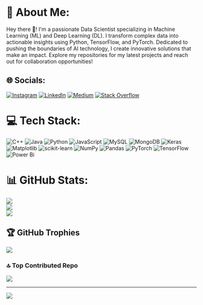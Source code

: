 # 💫 About Me:
Hey there 🚀! I'm a passionate Data Scientist specializing in Machine Learning (ML) and Deep Learning (DL). I transform complex data into actionable insights using Python, TensorFlow, and PyTorch. Dedicated to pushing the boundaries of AI technology, I create innovative solutions that make an impact. Explore my repositories for my latest projects and reach out for collaboration opportunities!


## 🌐 Socials:
[![Instagram](https://img.shields.io/badge/Instagram-%23E4405F.svg?logo=Instagram&logoColor=white)](https://instagram.com/jamshedali_18) [![LinkedIn](https://img.shields.io/badge/LinkedIn-%230077B5.svg?logo=linkedin&logoColor=white)](https://linkedin.com/in/JamshedAli) [![Medium](https://img.shields.io/badge/Medium-12100E?logo=medium&logoColor=white)](https://medium.com/@JamshedAli18) [![Stack Overflow](https://img.shields.io/badge/-Stackoverflow-FE7A16?logo=stack-overflow&logoColor=white)](https://stackoverflow.com/users/JamshedAli) 

# 💻 Tech Stack:
![C++](https://img.shields.io/badge/c++-%2300599C.svg?style=plastic&logo=c%2B%2B&logoColor=white) ![Java](https://img.shields.io/badge/java-%23ED8B00.svg?style=plastic&logo=openjdk&logoColor=white) ![Python](https://img.shields.io/badge/python-3670A0?style=plastic&logo=python&logoColor=ffdd54) ![JavaScript](https://img.shields.io/badge/javascript-%23323330.svg?style=plastic&logo=javascript&logoColor=%23F7DF1E) ![MySQL](https://img.shields.io/badge/mysql-4479A1.svg?style=plastic&logo=mysql&logoColor=white) ![MongoDB](https://img.shields.io/badge/MongoDB-%234ea94b.svg?style=plastic&logo=mongodb&logoColor=white) ![Keras](https://img.shields.io/badge/Keras-%23D00000.svg?style=plastic&logo=Keras&logoColor=white) ![Matplotlib](https://img.shields.io/badge/Matplotlib-%23ffffff.svg?style=plastic&logo=Matplotlib&logoColor=black) ![scikit-learn](https://img.shields.io/badge/scikit--learn-%23F7931E.svg?style=plastic&logo=scikit-learn&logoColor=white) ![NumPy](https://img.shields.io/badge/numpy-%23013243.svg?style=plastic&logo=numpy&logoColor=white) ![Pandas](https://img.shields.io/badge/pandas-%23150458.svg?style=plastic&logo=pandas&logoColor=white) ![PyTorch](https://img.shields.io/badge/PyTorch-%23EE4C2C.svg?style=plastic&logo=PyTorch&logoColor=white) ![TensorFlow](https://img.shields.io/badge/TensorFlow-%23FF6F00.svg?style=plastic&logo=TensorFlow&logoColor=white) ![Power Bi](https://img.shields.io/badge/power_bi-F2C811?style=plastic&logo=powerbi&logoColor=black)
# 📊 GitHub Stats:
![](https://github-readme-stats.vercel.app/api?username=JamshedAli18&theme=github_dark&hide_border=false&include_all_commits=false&count_private=false)<br/>
![](https://github-readme-streak-stats.herokuapp.com/?user=JamshedAli18&theme=github_dark&hide_border=false)<br/>
![](https://github-readme-stats.vercel.app/api/top-langs/?username=JamshedAli18&theme=github_dark&hide_border=false&include_all_commits=false&count_private=false&layout=compact)

## 🏆 GitHub Trophies
![](https://github-profile-trophy.vercel.app/?username=JamshedAli18&theme=github_dark&no-frame=false&no-bg=true&margin-w=4)

### 🔝 Top Contributed Repo
![](https://github-contributor-stats.vercel.app/api?username=JamshedAli18&limit=5&theme=dark&combine_all_yearly_contributions=true)

---
[![](https://visitcount.itsvg.in/api?id=JamshedAli18&icon=5&color=3)](https://visitcount.itsvg.in)

<!-- Proudly created with GPRM ( https://gprm.itsvg.in ) -->
